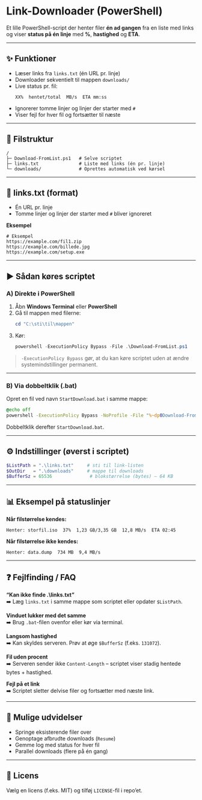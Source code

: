 # Link-Downloader (PowerShell)

Et lille PowerShell-script der henter filer **én ad gangen** fra en liste med links og viser **status på én linje** med **%**, **hastighed** og **ETA**.

---

## ✨ Funktioner
- Læser links fra `links.txt` (én URL pr. linje)
- Downloader sekventielt til mappen `downloads/`
- Live status pr. fil:  
  ```
  XX%  hentet/total  MB/s  ETA mm:ss
  ```
- Ignorerer tomme linjer og linjer der starter med `#`
- Viser fejl for hver fil og fortsætter til næste

---

## 📂 Filstruktur
```
/
├─ Download-FromList.ps1   # Selve scriptet
├─ links.txt               # Liste med links (én pr. linje)
└─ downloads/              # Oprettes automatisk ved kørsel
```

---

## 📝 links.txt (format)
- Én URL pr. linje
- Tomme linjer og linjer der starter med `#` bliver ignoreret

**Eksempel**
```
# Eksempel
https://example.com/fil1.zip
https://example.com/billede.jpg
https://example.com/setup.exe
```

---

## ▶️ Sådan køres scriptet

### **A) Direkte i PowerShell**
1. Åbn **Windows Terminal** eller **PowerShell**
2. Gå til mappen med filerne:
   ```powershell
   cd "C:\sti\til\mappen"
   ```
3. Kør:
   ```powershell
   powershell -ExecutionPolicy Bypass -File .\Download-FromList.ps1
   ```
> `-ExecutionPolicy Bypass` gør, at du kan køre scriptet uden at ændre systemindstillinger permanent.

---

### **B) Via dobbeltklik (.bat)**
Opret en fil ved navn `StartDownload.bat` i samme mappe:
```bat
@echo off
powershell -ExecutionPolicy Bypass -NoProfile -File "%~dp0Download-FromList.ps1"
```
Dobbeltklik derefter `StartDownload.bat`.

---

## ⚙️ Indstillinger (øverst i scriptet)
```powershell
$ListPath = ".\links.txt"     # sti til link-listen
$OutDir   = ".\downloads"     # mappe til downloads
$BufferSz = 65536              # blokstørrelse (bytes) – 64 KB
```

---

## 📊 Eksempel på statuslinjer
**Når filstørrelse kendes:**
```
Henter: storfil.iso  37%  1,23 GB/3,35 GB  12,8 MB/s  ETA 02:45
```

**Når filstørrelse ikke kendes:**
```
Henter: data.dump  734 MB  9,4 MB/s
```

---

## ❓ Fejlfinding / FAQ
**“Kan ikke finde .\links.txt”**  
➡️ Læg `links.txt` i samme mappe som scriptet eller opdater `$ListPath`.

**Vinduet lukker med det samme**  
➡️ Brug `.bat`-filen ovenfor eller kør via terminal.

**Langsom hastighed**  
➡️ Kan skyldes serveren. Prøv at øge `$BufferSz` (f.eks. `131072`).

**Fil uden procent**  
➡️ Serveren sender ikke `Content-Length` – scriptet viser stadig hentede bytes + hastighed.

**Fejl på et link**  
➡️ Scriptet sletter delvise filer og fortsætter med næste link.

---

## 🚀 Mulige udvidelser
- Springe eksisterende filer over
- Genoptage afbrudte downloads (`Resume`)
- Gemme log med status for hver fil
- Parallel downloads (flere på én gang)

---

## 📄 Licens
Vælg en licens (f.eks. MIT) og tilføj `LICENSE`-fil i repo’et.
